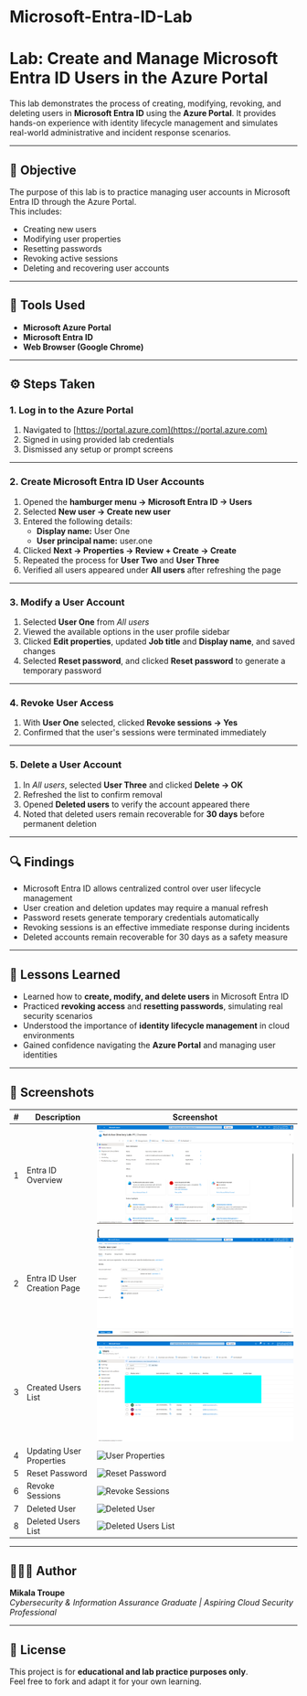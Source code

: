 # Microsoft-Entra-ID-Lab

# Lab: Create and Manage Microsoft Entra ID Users in the Azure Portal

This lab demonstrates the process of creating, modifying, revoking, and deleting users in **Microsoft Entra ID** using the **Azure Portal**. It provides hands-on experience with identity lifecycle management and simulates real-world administrative and incident response scenarios.

---

## 🧠 Objective
The purpose of this lab is to practice managing user accounts in Microsoft Entra ID through the Azure Portal.  
This includes:
- Creating new users  
- Modifying user properties  
- Resetting passwords  
- Revoking active sessions  
- Deleting and recovering user accounts  

---

## 🧰 Tools Used
- **Microsoft Azure Portal**
- **Microsoft Entra ID**
- **Web Browser (Google Chrome)**

---

## ⚙️ Steps Taken

### 1. Log in to the Azure Portal
1. Navigated to [https://portal.azure.com](https://portal.azure.com)  
2. Signed in using provided lab credentials  
3. Dismissed any setup or prompt screens  

---

### 2. Create Microsoft Entra ID User Accounts
1. Opened the **hamburger menu → Microsoft Entra ID → Users**  
2. Selected **New user → Create new user**  
3. Entered the following details:  
   - **Display name:** User One  
   - **User principal name:** user.one  
4. Clicked **Next → Properties → Review + Create → Create**  
5. Repeated the process for **User Two** and **User Three**  
6. Verified all users appeared under **All users** after refreshing the page  

---

### 3. Modify a User Account
1. Selected **User One** from *All users*  
2. Viewed the available options in the user profile sidebar  
3. Clicked **Edit properties**, updated **Job title** and **Display name**, and saved changes  
4. Selected **Reset password**, and clicked **Reset password** to generate a temporary password  

---

### 4. Revoke User Access
1. With **User One** selected, clicked **Revoke sessions → Yes**  
2. Confirmed that the user's sessions were terminated immediately  

---

### 5. Delete a User Account
1. In *All users*, selected **User Three** and clicked **Delete → OK**  
2. Refreshed the list to confirm removal  
3. Opened **Deleted users** to verify the account appeared there  
4. Noted that deleted users remain recoverable for **30 days** before permanent deletion  

---

## 🔍 Findings
- Microsoft Entra ID allows centralized control over user lifecycle management  
- User creation and deletion updates may require a manual refresh  
- Password resets generate temporary credentials automatically  
- Revoking sessions is an effective immediate response during incidents  
- Deleted accounts remain recoverable for 30 days as a safety measure  

---

## 🧾 Lessons Learned
- Learned how to **create, modify, and delete users** in Microsoft Entra ID  
- Practiced **revoking access** and **resetting passwords**, simulating real security scenarios  
- Understood the importance of **identity lifecycle management** in cloud environments  
- Gained confidence navigating the **Azure Portal** and managing user identities  

---

## 📸 Screenshots

| # | Description | Screenshot |
|:-:|--------------|-------------|
| 1 | Entra ID Overview | ![Entra ID Overview](https://github.com/Mikala-Troupe/Microsoft-Entra-ID-Lab/blob/9145900e3bf72339e91a6932a033dd9b9b6a7a94/Pasted%20image%2020251024174433.png) |
| 2 | Entra ID User Creation Page | [![Create User](https://github.com/Mikala-Troupe/Microsoft-Entra-ID-Lab/blob/main/Pasted%20image%2020251024171941.png?raw=true) |
| 3 | Created Users List | ![Created Users](https://github.com/Mikala-Troupe/Microsoft-Entra-ID-Lab/blob/53b9b2f4c066a1790abafc5e600a01734f22b854/Pasted%20image%2020251024172408.png) |
| 4 | Updating User Properties | ![User Properties](./screenshots/4-update-properties.png) |
| 5 | Reset Password | ![Reset Password](./screenshots/5-reset-password.png) |
| 6 | Revoke Sessions | ![Revoke Sessions](./screenshots/6-revoke-sessions.png) |
| 7 | Deleted User | ![Deleted User](./screenshots/7-deleted-user.png) |
| 8 | Deleted Users List | ![Deleted Users List](./screenshots/8-deleted-users-list.png) |
---

## 👩🏽‍💻 Author
**Mikala Troupe**  
*Cybersecurity & Information Assurance Graduate | Aspiring Cloud Security Professional*

---

## 📜 License
This project is for **educational and lab practice purposes only**.  
Feel free to fork and adapt it for your own learning.
